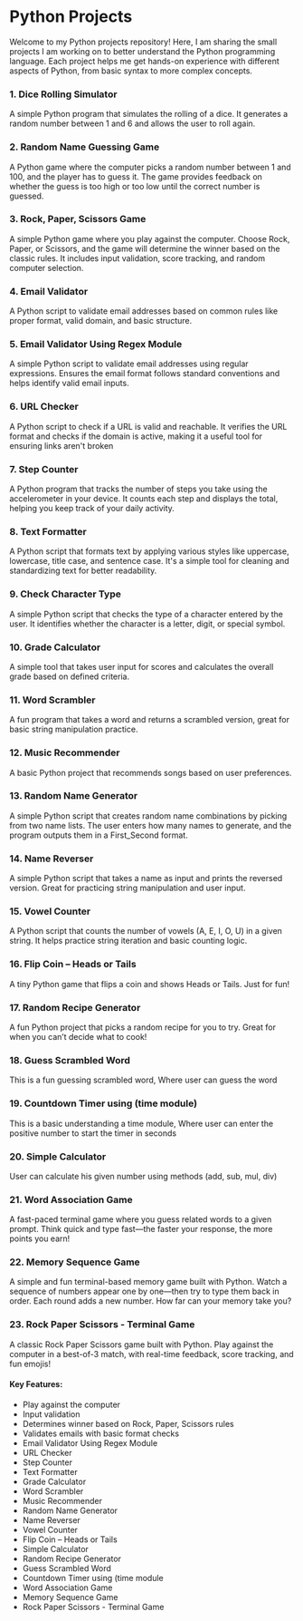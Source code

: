 <h1>Python Projects</h1>

<p>Welcome to my Python projects repository! Here, I am sharing the small projects I am working on to better understand the Python programming language. Each project helps me get hands-on experience with different aspects of Python, from basic syntax to more complex concepts.</p>

<h3>1. Dice Rolling Simulator</h3>
<p>A simple Python program that simulates the rolling of a dice. It generates a random number between 1 and 6 and allows the user to roll again.</p>

<h3>2. Random Name Guessing Game</h3>
<p>A Python game where the computer picks a random number between 1 and 100, and the player has to guess it. The game provides feedback on whether the guess is too high or too low until the correct number is guessed.</p>

<h3>3. Rock, Paper, Scissors Game</h3>
<p>A simple Python game where you play against the computer. Choose Rock, Paper, or Scissors, and the game will determine the winner based on the classic rules. It includes input validation, score tracking, and random computer selection.</p>

<h3>4. Email Validator</h3>
<p>A Python script to validate email addresses based on common rules like proper format, valid domain, and basic structure.</p>

<h3>5. Email Validator Using Regex Module</h3>
<p>A simple Python script to validate email addresses using regular expressions. Ensures the email format follows standard conventions and helps identify valid email inputs.</p>

<h3>6. URL Checker</h3>
<p>A Python script to check if a URL is valid and reachable. It verifies the URL format and checks if the domain is active, making it a useful tool for ensuring links aren't broken</p>

<h3>7. Step Counter</h3> 
<p>A Python program that tracks the number of steps you take using the accelerometer in your device. It counts each step and displays the total, helping you keep track of your daily activity.</p>

<h3>8. Text Formatter</h3>
 <p>A Python script that formats text by applying various styles like uppercase, lowercase, title case, and sentence case. It's a simple tool for cleaning and standardizing text for better readability.</p>

 <h3>9. Check Character Type</h3> 
 <p>A simple Python script that checks the type of a character entered by the user. It identifies whether the character is a letter, digit, or special symbol.</p>

 <h3>10. Grade Calculator</h3>
 <p>A simple tool that takes user input for scores and calculates the overall grade based on defined criteria.</p>

 <h3>11. Word Scrambler</h3>
 <p>A fun program that takes a word and returns a scrambled version, great for basic string manipulation practice.</p>

 <h3>12. Music Recommender</h3>
 <p>A basic Python project that recommends songs based on user preferences.</p>

 <h3>13. Random Name Generator</h3>
 <p>A simple Python script that creates random name combinations by picking from two name lists. The user enters how many names to generate, and the program outputs them in a First_Second format.</p>

 <h3>14. Name Reverser</h3>
 <p>A simple Python script that takes a name as input and prints the reversed version. Great for practicing string manipulation and user input.</p>

 <h3>15. Vowel Counter</h3>
 <p>A Python script that counts the number of vowels (A, E, I, O, U) in a given string. It helps practice string iteration and basic counting logic.</p>

 <h3>16. Flip Coin – Heads or Tails</h3>
 <p>A tiny Python game that flips a coin and shows Heads or Tails. Just for fun!</p>

 <h3>17. Random Recipe Generator</h3>
 <p>A fun Python project that picks a random recipe for you to try. Great for when you can’t decide what to cook!</p>

 <h3>18. Guess Scrambled Word</h3>
 <p>This is a fun guessing scrambled word, Where user can guess the word</p>

 <h3>19. Countdown Timer using (time module)</h3>
 <p>This is a basic understanding a time module, Where user can enter the positive number to start the timer in seconds</p>

 <h3>20. Simple Calculator</h3>
 <p>User can calculate his given number using methods (add, sub, mul, div)</p>

 <h3>21. Word Association Game</h3>
 <p>A fast-paced terminal game where you guess related words to a given prompt.
Think quick and type fast—the faster your response, the more points you earn!</p>

<h3>22. Memory Sequence Game</h3>
<p>A simple and fun terminal-based memory game built with Python.
Watch a sequence of numbers appear one by one—then try to type them back in order. Each round adds a new number. How far can your memory take you?</p>

<h3>23. Rock Paper Scissors - Terminal Game</h3>
<p>A classic Rock Paper Scissors game built with Python.
Play against the computer in a best-of-3 match, with real-time feedback, score tracking, and fun emojis!</p>

<h4>Key Features:</h4>
<ul>
  <li>Play against the computer</li>
  <li>Input validation</li>
  <li>Determines winner based on Rock, Paper, Scissors rules</li>
  <li>Validates emails with basic format checks</li>
  <li>Email Validator Using Regex Module</li>
  <li>URL Checker</li>
  <li>Step Counter</li>
  <li>Text Formatter</li>
  <li>Grade Calculator</li>
  <li>Word Scrambler</li>
  <li>Music Recommender</li>
  <li>Random Name Generator</li>
  <li>Name Reverser</li>
  <li>Vowel Counter</li>
 <li>Flip Coin – Heads or Tails</li>
 <li>Simple Calculator</li>
 <li>Random Recipe Generator</li>
 <li>Guess Scrambled Word</li>
 <li>Countdown Timer using (time module</li>
 <li>Word Association Game</li>
 <li>Memory Sequence Game</li>
 <li>Rock Paper Scissors - Terminal Game</li>
</ul>
